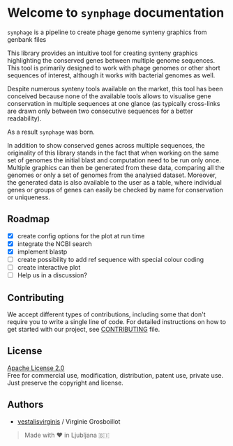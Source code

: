 # Welcome to `synphage` documentation

`synphage` is a pipeline to create phage genome synteny graphics from genbank files

This library provides an intuitive tool for creating synteny graphics highlighting the conserved genes between multiple genome sequences.  
This tool is primarily designed to work with phage genomes or other short sequences of interest, although it works with bacterial genomes as well.

Despite numerous synteny tools available on the market, this tool has been conceived because none of the available tools allows to visualise gene conservation in multiple sequences at one glance (as typically cross-links are drawn only between two consecutive sequences for a better readability).

As a result `synphage` was born.  

In addition to show conserved genes across multiple sequences, the originality of this library stands in the fact that when working on the same set of genomes the initial blast and computation need to be run only once. Multiple graphics can then be generated from these data, comparing all the genomes or only a set of genomes from the analysed dataset. Moreover, the generated data is also available to the user as a table, where individual genes or groups of genes can easily be checked by name for conservation or uniqueness.

## Roadmap

- [x] create config options for the plot at run time
- [x] integrate the NCBI search
- [x] implement blastp 
- [ ] create possibility to add ref sequence with special colour coding
- [ ] create interactive plot 
- [ ] Help us in a discussion?

## Contributing
We accept different types of contributions, including some that don't require you to write a single line of code. For detailed instructions on how to get started with our project, see [CONTRIBUTING](https://github.com/vestalisvirginis/synphage/blob/main/CONTRIBUTING.md) file.

## License
[Apache License 2.0](https://github.com/vestalisvirginis/synphage/blob/main/LICENSE)  
Free for commercial use, modification, distribution, patent use, private use.
Just preserve the copyright and license.

## Authors
- [vestalisvirginis](https://github.com/vestalisvirginis) / Virginie Grosboillot


> Made with ❤️ in Ljubljana 🇸🇮